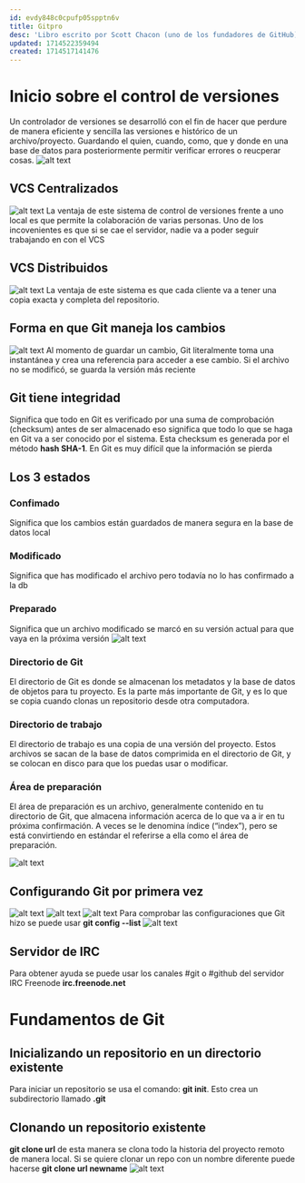 ```yaml
---
id: evdy848c0cpufp05spptn6v
title: Gitpro
desc: 'Libro escrito por Scott Chacon (uno de los fundadores de GitHub)'
updated: 1714522359494
created: 1714517141476
---
```


# Inicio sobre el control de versiones 
Un controlador de versiones se desarrolló con el fin de hacer que perdure de manera eficiente y sencilla las versiones e histórico de un archivo/proyecto. Guardando el quien, cuando, como, que y donde en una base de datos para posteriormente permitir verificar errores o reucperar cosas. 
![alt text](image-176.png)

## VCS Centralizados
![alt text](image-177.png)
La ventaja de este sistema de control de versiones frente a uno local es que permite la colaboración de varias personas. Uno de los incovenientes es que si se cae el servidor, nadie va a poder seguir trabajando en con el VCS

## VCS Distribuidos
![alt text](image-179.png)
La ventaja de este sistema es que cada cliente va a tener una copia exacta y completa del repositorio. 

## Forma en que Git maneja los cambios
![alt text](image-180.png)
Al momento de guardar un cambio, Git literalmente toma una instantánea y crea una referencia para acceder a ese cambio. Si el archivo no se modificó, se guarda la versión más reciente

## Git tiene integridad
Significa que todo en Git es verificado por una suma de comprobación (checksum) antes de ser almacenado eso significa que todo lo que se haga en Git va a ser conocido por el sistema. Esta checksum es generada por el método **hash SHA-1**. En Git es muy difícil que la información se pierda 

## Los 3 estados
### Confimado
Significa que los cambios están guardados de manera segura en la base de datos local
### Modificado
Significa que has modificado el archivo pero todavía no lo has confirmado a la db
### Preparado
Significa que un archivo modificado se marcó en su versión actual para que vaya en la próxima versión
![alt text](image-181.png)

### Directorio de Git
El directorio de Git es donde se almacenan los metadatos y la base de datos de objetos para tu proyecto. Es la parte más importante de Git, y es lo que se copia cuando clonas un repositorio desde otra computadora.

### Directorio de trabajo
El directorio de trabajo es una copia de una versión del proyecto. Estos archivos se sacan de la base de datos comprimida en el directorio de Git, y se colocan en disco para que los puedas usar o modificar.

### Área de preparación 
El área de preparación es un archivo, generalmente contenido en tu directorio de Git, que almacena información acerca de lo que va a ir en tu próxima confirmación. A veces se le denomina índice (“index”), pero se está convirtiendo en estándar el referirse a ella como el área de preparación.

![alt text](image-182.png)

## Configurando Git por primera vez 
![alt text](image-183.png)
![alt text](image-184.png)
![alt text](image-185.png)
Para comprobar las configuraciones que Git hizo se puede usar **git config --list**
![alt text](image-186.png)
## Servidor de IRC
Para obtener ayuda se puede usar los canales #git o #github del servidor IRC Freenode **irc.freenode.net**

# Fundamentos de Git
## Inicializando un repositorio en un directorio existente
Para iniciar un repositorio se usa el comando: **git init**. Esto crea un subdirectorio llamado **.git**

## Clonando un repositorio existente
**git clone url** de esta manera se clona todo la historia del proyecto remoto de manera local. Si se quiere clonar un repo con un nombre diferente puede hacerse **git clone url newname**
![alt text](image-187.png)